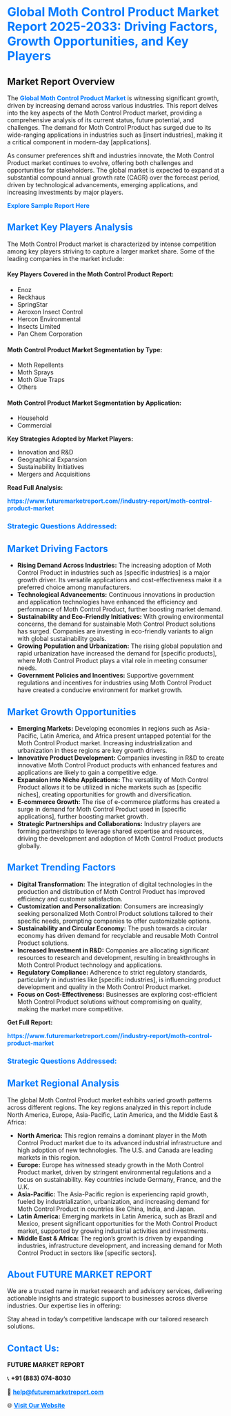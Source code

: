 <h1 style="color: #007BFF;">Global Moth Control Product Market Report 2025-2033: Driving Factors, Growth Opportunities, and Key Players</h1>

<section id="overview">
<h2>Market Report Overview</h2>
<p>The <a href="https://www.futuremarketreport.com//industry-report/moth-control-product-market" style="color: #007BFF; text-decoration: none;"><strong>Global Moth Control Product Market</strong></a> is witnessing significant growth, driven by increasing demand across various industries. This report delves into the key aspects of the Moth Control Product market, providing a comprehensive analysis of its current status, future potential, and challenges. The demand for Moth Control Product has surged due to its wide-ranging applications in industries such as [insert industries], making it a critical component in modern-day [applications].</p>
<p>As consumer preferences shift and industries innovate, the Moth Control Product market continues to evolve, offering both challenges and opportunities for stakeholders. The global market is expected to expand at a substantial compound annual growth rate (CAGR) over the forecast period, driven by technological advancements, emerging applications, and increasing investments by major players.</p>
</section>

<section id="overview">
<p><a href="https://www.futuremarketreport.com//request-sample/reportId=92270" style="color: #007BFF; text-decoration: none;"><strong>Explore Sample Report Here</strong></a></p>
</section>

<section id="key-players">
<h2 style="color: #007BFF;">Market Key Players Analysis</h2>
<p>The Moth Control Product market is characterized by intense competition among key players striving to capture a larger market share. Some of the leading companies in the market include:</p>
<h4>Key Players Covered in the Moth Control Product Report:</h4>
<ul><li>Enoz</li><li>Reckhaus</li><li>SpringStar</li><li>Aeroxon Insect Control</li><li>Hercon Environmental</li><li>Insects Limited</li><li>Pan Chem Corporation</li></ul>
<h4>Moth Control Product Market Segmentation by Type:</h4>
<ul><li>Moth Repellents</li><li>Moth Sprays</li><li>Moth Glue Traps</li><li>Others</li></ul>

<h4>Moth Control Product Market Segmentation by Application:</h4>
<ul><li>Household</li><li>Commercial</li></ul>
<p><strong>Key Strategies Adopted by Market Players:</strong></p>
<ul>
<li>Innovation and R&D</li>
<li>Geographical Expansion</li>
<li>Sustainability Initiatives</li>
<li>Mergers and Acquisitions</li>
</ul>
</section>

<section>
<p><strong>Read Full Analysis: </strong></p><a href="https://www.futuremarketreport.com//industry-report/moth-control-product-market" style="color: #007BFF; text-decoration: none;"><strong>https://www.futuremarketreport.com//industry-report/moth-control-product-market</strong></a>
<h3 style="color: #007BFF;">Strategic Questions Addressed:</h3>
</section>

<section id="driving-factors">
<h2 style="color: #007BFF;">Market Driving Factors</h2>
<ul>
<li><strong>Rising Demand Across Industries:</strong> The increasing adoption of Moth Control Product in industries such as [specific industries] is a major growth driver. Its versatile applications and cost-effectiveness make it a preferred choice among manufacturers.</li>
<li><strong>Technological Advancements:</strong> Continuous innovations in production and application technologies have enhanced the efficiency and performance of Moth Control Product, further boosting market demand.</li>
<li><strong>Sustainability and Eco-Friendly Initiatives:</strong> With growing environmental concerns, the demand for sustainable Moth Control Product solutions has surged. Companies are investing in eco-friendly variants to align with global sustainability goals.</li>
<li><strong>Growing Population and Urbanization:</strong> The rising global population and rapid urbanization have increased the demand for [specific products], where Moth Control Product plays a vital role in meeting consumer needs.</li>
<li><strong>Government Policies and Incentives:</strong> Supportive government regulations and incentives for industries using Moth Control Product have created a conducive environment for market growth.</li>
</ul>
</section>

<section id="growth-opportunities">
<h2 style="color: #007BFF;">Market Growth Opportunities</h2>
<ul>
<li><strong>Emerging Markets:</strong> Developing economies in regions such as Asia-Pacific, Latin America, and Africa present untapped potential for the Moth Control Product market. Increasing industrialization and urbanization in these regions are key growth drivers.</li>
<li><strong>Innovative Product Development:</strong> Companies investing in R&D to create innovative Moth Control Product products with enhanced features and applications are likely to gain a competitive edge.</li>
<li><strong>Expansion into Niche Applications:</strong> The versatility of Moth Control Product allows it to be utilized in niche markets such as [specific niches], creating opportunities for growth and diversification.</li>
<li><strong>E-commerce Growth:</strong> The rise of e-commerce platforms has created a surge in demand for Moth Control Product used in [specific applications], further boosting market growth.</li>
<li><strong>Strategic Partnerships and Collaborations:</strong> Industry players are forming partnerships to leverage shared expertise and resources, driving the development and adoption of Moth Control Product products globally.</li>
</ul>
</section>

<section id="trending-factors">
<h2 style="color: #007BFF;">Market Trending Factors</h2>
<ul>
<li><strong>Digital Transformation:</strong> The integration of digital technologies in the production and distribution of Moth Control Product has improved efficiency and customer satisfaction.</li>
<li><strong>Customization and Personalization:</strong> Consumers are increasingly seeking personalized Moth Control Product solutions tailored to their specific needs, prompting companies to offer customizable options.</li>
<li><strong>Sustainability and Circular Economy:</strong> The push towards a circular economy has driven demand for recyclable and reusable Moth Control Product solutions.</li>
<li><strong>Increased Investment in R&D:</strong> Companies are allocating significant resources to research and development, resulting in breakthroughs in Moth Control Product technology and applications.</li>
<li><strong>Regulatory Compliance:</strong> Adherence to strict regulatory standards, particularly in industries like [specific industries], is influencing product development and quality in the Moth Control Product market.</li>
<li><strong>Focus on Cost-Effectiveness:</strong> Businesses are exploring cost-efficient Moth Control Product solutions without compromising on quality, making the market more competitive.</li>
</ul>
</section>

<section>
<p><strong>Get Full Report: </strong></p><a href="https://www.futuremarketreport.com//industry-report/moth-control-product-market" style="color: #007BFF; text-decoration: none;"><strong>https://www.futuremarketreport.com//industry-report/moth-control-product-market</strong></a>
<h3 style="color: #007BFF;">Strategic Questions Addressed:</h3>
</section>


<section id="regional-analysis">
<h2 style="color: #007BFF;">Market Regional Analysis</h2>
<p>The global Moth Control Product market exhibits varied growth patterns across different regions. The key regions analyzed in this report include North America, Europe, Asia-Pacific, Latin America, and the Middle East & Africa:</p>
<ul>
<li><strong>North America:</strong> This region remains a dominant player in the Moth Control Product market due to its advanced industrial infrastructure and high adoption of new technologies. The U.S. and Canada are leading markets in this region.</li>
<li><strong>Europe:</strong> Europe has witnessed steady growth in the Moth Control Product market, driven by stringent environmental regulations and a focus on sustainability. Key countries include Germany, France, and the U.K.</li>
<li><strong>Asia-Pacific:</strong> The Asia-Pacific region is experiencing rapid growth, fueled by industrialization, urbanization, and increasing demand for Moth Control Product in countries like China, India, and Japan.</li>
<li><strong>Latin America:</strong> Emerging markets in Latin America, such as Brazil and Mexico, present significant opportunities for the Moth Control Product market, supported by growing industrial activities and investments.</li>
<li><strong>Middle East & Africa:</strong> The region’s growth is driven by expanding industries, infrastructure development, and increasing demand for Moth Control Product in sectors like [specific sectors].</li>
</ul>
</section>

<footer>
<h2 style="color: #007BFF;">About FUTURE MARKET REPORT</h2>
<p>We are a trusted name in market research and advisory services, delivering actionable insights and strategic support to businesses across diverse industries. Our expertise lies in offering:</p>

<p>Stay ahead in today’s competitive landscape with our tailored research solutions.</p>

<h2 style="color: #007BFF;">Contact Us:</h2>
<p><strong>FUTURE MARKET REPORT</strong></p>
<p>📞 <strong>+91 (883) 074-8030</strong></p>
<p>📧 <strong><a href="mailto:help@futuremarketreport.com" style="color: #007BFF;">help@futuremarketreport.com</a></strong></p>
<p>🌐 <strong><a href="https://www.futuremarketreport.com/" style="color: #007BFF;">Visit Our Website</a></strong></p>
</footer>